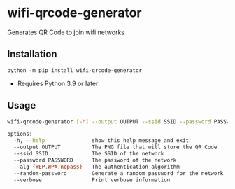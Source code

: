 # wifi-qrcode-generator

Generates QR Code to join wifi networks

## Installation

```
python -m pip install wifi-qrcode-generator
```

- Requires Python 3.9 or later

## Usage

```sh
wifi-qrcode-generator [-h] --output OUTPUT --ssid SSID --password PASSWORD --alg {WEP,WPA,nopass} [--random-password] [--verbose]

options:
  -h, --help               show this help message and exit
  --output OUTPUT          The PNG file that will store the QR Code
  --ssid SSID              The SSID of the network
  --password PASSWORD      The password of the network
  --alg {WEP,WPA,nopass}   The authentication algorithm
  --random-password        Generate a random password for the network
  --verbose                Print verbose information
```
